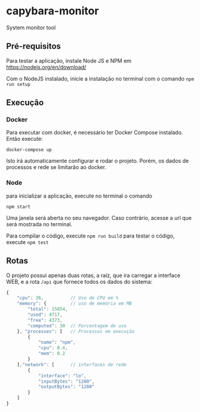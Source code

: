 # capybara-monitor
System monitor tool

## Pré-requisitos

Para testar a aplicação, instale Node JS e NPM em https://nodejs.org/en/download/

Com o NodeJS instalado, inicie a instalação no terminal com o comando
`npm run setup`

## Execução

### Docker

Para executar com docker, é necessário ter Docker Compose instalado. Então execute:

    docker-compose up

Isto irá automaticamente configurar e rodar o projeto. Porém, os dados de processos e rede se limitarão ao docker.

### Node

para inicializar a aplicação, execute no terminal o comando

`npm start`

Uma janela será aberta no seu navegador. Caso contrário, acesse a url que será mostrada no terminal.

Para compilar o código, execute `npm run build`
para testar o código, execute `npm test`

## Rotas

O projeto possui apenas duas rotas, a raíz, que ira carregar a interface WEB, e a rota `/api` que fornece todos os dados do sistema:

```javascript
{
    "cpu": 36,          // Uso de CPU em %
    "memory": {         // uso de memória em MB
        "total": 15854,
        "used": 4717,
        "free": 4373,
        "computed": 30  // Porcentagem de uso
    }, "processes": [   // Processos em execução
        {
            "name": "npm",
            "cpu": 0.4,
            "mem": 0.2
        }
    ],"network": [      // interfaces de rede
        {
            "interface": "lo",
            "inputBytes": "1280",
            "outputBytes": "1280"
        }
    ]
}
```
